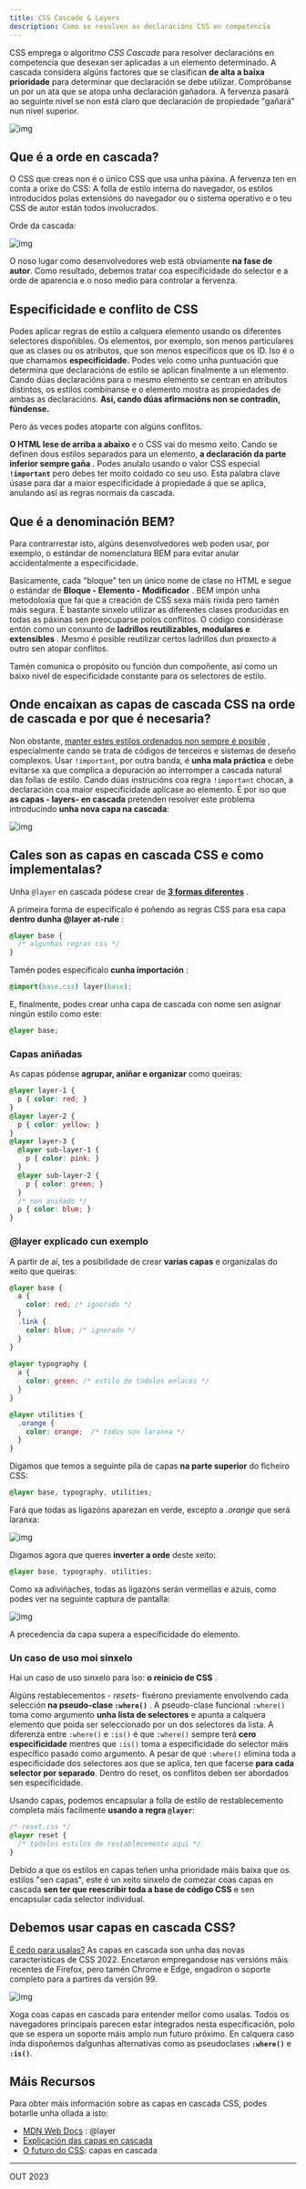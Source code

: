 ```yaml
---
title: CSS Cascade & Layers
description: Como se resolven as declaracións CSS en competencia
---
```


CSS emprega o algoritmo *CSS Cascade* para resolver declaracións en competencia que desexan ser aplicadas a un elemento determinado. 
A cascada considera algúns factores que se clasifican **de alta a baixa prioridade** para determinar que declaración se debe utilizar. Compróbanse un por un ata que se atopa unha declaración gañadora. A fervenza pasará ao seguinte nivel se non está claro que declaración de propiedade "gañará" nun nivel superior. 



![img](./assets/cascade-layers-01.png)

## **Que é a orde en cascada?**

O CSS que creas non é o único CSS que usa unha páxina. A fervenza ten en conta a orixe do CSS: A folla de estilo interna do navegador, os estilos introducidos polas extensións do navegador ou o sistema operativo e o teu CSS de autor están todos involucrados. 

Orde da cascada:

![img](./assets/cascade_order.png)

O noso lugar como desenvolvedores web está obviamente **na fase de autor**. Como resultado, debemos tratar coa especificidade do selector e a orde de aparencia e o noso medio para controlar a fervenza. 

## **Especificidade e conflito de CSS**

Podes aplicar regras de estilo a calquera elemento usando os diferentes selectores dispoñibles. Os elementos, por exemplo, son menos particulares que as clases ou os atributos, que son menos específicos que os ID. 
Iso é o que chamamos **especificidade.** Podes velo como unha puntuación que determina que declaracións de estilo se aplican finalmente a un elemento. 
Cando dúas declaracións para o mesmo elemento se centran en atributos distintos, os estilos combínanse e o elemento mostra as propiedades de ambas as declaracións. **Así, cando dúas afirmacións non se contradín, fúndense.** 

Pero ás veces podes atoparte con algúns conflitos.  

**O HTML lese de arriba a abaixo** e o CSS vai do mesmo xeito. Cando se definen dous estilos separados para un elemento, **a declaración da parte inferior sempre gaña** . 
Podes anulalo usando o valor CSS especial **`!important`** pero debes ter moito coidado co seu uso. Esta palabra clave úsase para dar a maior especificidade á propiedade á que se aplica, anulando así as regras normais da cascada. 

## **Que é a denominación BEM?**

Para contrarrestar isto, algúns desenvolvedores web poden usar, por exemplo, o estándar de nomenclatura BEM para evitar anular accidentalmente a especificidade. 

Basicamente, cada "bloque" ten un único nome de clase no HTML e segue o estándar de **Bloque - Elemento - Modificador** . 
BEM impón unha metodoloxía que fai que a creación de CSS sexa máis ríxida pero tamén máis segura. É bastante sinxelo utilizar as diferentes clases producidas en todas as páxinas sen preocuparse polos conflitos. 
O código considérase entón como un conxunto de **ladrillos reutilizables, modulares e extensibles** . Mesmo é posible reutilizar certos ladrillos dun proxecto a outro sen atopar conflitos. 

Tamén comunica o propósito ou función dun compoñente, así como un baixo nivel de especificidade constante para os selectores de estilo. 

## **Onde encaixan as capas de cascada CSS na orde de cascada e por que é necesaria?** 

Non obstante, [manter estes estilos ordenados non sempre é posible](https://css.oddbird.net/layers/explainer/%23goals-or-motivating-use-cases-or-scenarios) , especialmente cando se trata de códigos de terceiros e sistemas de deseño complexos. 
Usar `!important`, por outra banda, é **unha mala práctica** e debe evitarse xa que complica a depuración ao interromper a cascada natural das follas de estilo. 
Cando dúas instrucións coa regra  `!important` chocan, a declaración coa maior especificidade aplícase ao elemento. 
É por iso que **as capas - layers- en cascada** pretenden resolver este problema introducindo **unha nova capa na cascada**: 

![img](./assets/cascade-cascade-layers.png)

## **Cales son as capas en cascada CSS e como implementalas?**

Unha `@layer` en cascada pódese crear de [**3 formas diferentes**](https://translate.google.com/website?sl=auto&tl=gl&hl=es&u=https://developer.mozilla.org/en-US/docs/Web/CSS/@layer) . 

A primeira forma de especificalo é poñendo as regras CSS para esa capa **dentro dunha @layer at-rule** : 

```css
@layer base {
  /* algunhas regras css */
}
```

Tamén podes especificalo **cunha importación** : 

```css
@import(base.css) layer(base); 
```

E, finalmente, podes crear unha capa de cascada con nome sen asignar ningún estilo como este:

```css
@layer base;
```

### **Capas aniñadas** 

As capas pódense **agrupar, aniñar e organizar** como queiras: 

```css
@layer layer-1 {  
  p { color: red; } 
} 
@layer layer-2 {  
  p { color: yellow; } 
} 
@layer layer-3 { 
  @layer sub-layer-1 {  
    p { color: pink; }  
  } 
  @layer sub-layer-2 {  
    p { color: green; }  
  } 
  /* non aniñado */ 
  p { color: blue; } 
} 
```

### **@layer explicado cun exemplo**

A partir de aí, tes a posibilidade de crear **varias capas** e organizalas do xeito que queiras: 

```css
@layer base { 
  a { 
    color: red; /* ignorado */ 
  } 
  .link { 
    color: blue; /* ignorado */ 
  } 
} 
 
@layer typography { 
  a { 
    color: green; /* estilo de tódolos enlaces */ 
  } 
} 

@layer utilities { 
  .orange { 
    color: orange;  /* todos son laranxa */ 
  } 
}
```

Digamos que temos a seguinte pila de capas **na parte superior** do ficheiro CSS: 

```css
@layer base, typography, utilities;
```

Fará que todas as ligazóns aparezan en verde, excepto a *.orange* que será laranxa: 

![img](https://positivethinking.tech/wp-content/uploads/2022/03/Hello-PTC-example-css-cascade-layers-numero-1.png)

Digamos agora que queres **inverter a orde** deste xeito: 

```css
@layer base, typography, utilities;
```

Como xa adiviñaches, todas as ligazóns serán vermellas e azuis, como podes ver na seguinte captura de pantalla: 

![img](https://positivethinking.tech/wp-content/uploads/2022/03/Hello-PTC-example-css-cascade-layers-numero-2.png)

A precedencia da capa supera a especificidade do elemento.

### **Un caso de uso moi sinxelo**

Hai un caso de uso sinxelo para iso: **o reinicio de CSS** .

Algúns restablecementos - *resets*- fixérono previamente envolvendo cada selección **na pseudo-clase `:where()`** .
A pseudo-clase funcional `:where()` toma como argumento **unha lista de selectores** e apunta a calquera elemento que poida ser seleccionado por un dos selectores da lista.
A diferenza entre `:where()` e `:is()` é que `:where()` sempre terá **cero especificidade** mentres que `:is()` toma a especificidade do selector máis específico pasado como argumento.
A pesar de que `:where()` elimina toda a especificidade dos selectores aos que se aplica, ten que facerse **para cada selector por separado**. Dentro do reset, os conflitos deben ser abordados sen especificidade.

Usando capas, podemos encapsular a folla de estilo de restablecemento completa máis facilmente **usando a regra `@layer`**:

```css
/* reset.css */
@layer reset {
  /* todolos estilos de restablecemento aquí */
}
```

Debido a que os estilos en capas teñen unha prioridade máis baixa que os estilos "sen capas", este é un xeito sinxelo de comezar coas capas en cascada **sen ter que reescribir toda a base de código CSS** e sen encapsular cada selector individual.

## **Debemos usar capas en cascada CSS?**

[É cedo para usalas?](https://caniuse.com/css-cascade-layers) As capas en cascada son unha das novas caracteristicas de CSS 2022. Encetaron empregandose nas versións máis recentes de Firefox, pero tamén Chrome e Edge, engadiron o soporte completo para a partires da versión 99.

![img](./assets\cascade_css-tableau.png)

Xoga coas capas en cascada para entender mellor como usalas.
Todos os navegadores principais parecen estar integrados nesta especificación, polo que se espera un soporte máis amplo nun futuro próximo.
En calquera caso índa dispoñemos dalgunhas alternativas como as pseudoclases **`:where()`** e **`:is()`**.

## Máis Recursos

Para obter máis información sobre as capas en cascada CSS, podes botarlle unha ollada a isto:

- [MDN Web Docs](https://developer.mozilla.org/en-US/docs/Web/CSS/@layer) : @layer
- [Explicación das capas en cascada](https://css.oddbird.net/layers/explainer/)
- [O futuro do CSS](https://www.bram.us/2021/09/15/the-future-of-css-cascade-layers-css-at-layer/): capas en cascada

---

OUT 2023